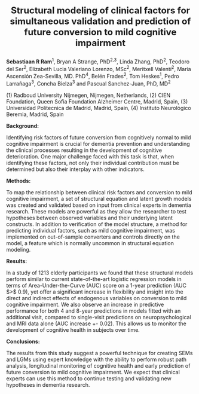 <p align="center" style="font-size:24px; font-weight:bold;">Structural modeling of clinical factors for simultaneous validation and prediction of future conversion to mild cognitive impairment</p>

<p style="font-weight: normal">
<span style="font-weight: bold">Sebastiaan R Ram</span><sup>1</sup>, Bryan A Strange, PhD<sup>2,3</sup>, Linda Zhang, PhD<sup>2</sup>, Teodoro del Ser<sup>2</sup>, Elizabeth Lucia Valeriano Lorenzo, MSc<sup>2</sup>, Meritxell Valentí<sup>2</sup>, María Ascensión Zea-Sevilla, MD. PhD<sup>4</sup>, Belén Frades<sup>2</sup>, Tom Heskes<sup>1</sup>, Pedro Larrañaga<sup>3</sup>, Concha Bielza<sup>3</sup> and Pascual Sanchez-Juan, PhD, MD<sup>2</sup>
</p>

<p>
(1) Radboud University Nijmegen, Nijmegen, Netherlands, (2) CIEN Foundation, Queen Sofia Foundation Alzheimer Centre, Madrid, Spain, (3) Universidad Politecnica de Madrid, Madrid, Spain, (4) Instituto Neurológico Beremia, Madrid, Spain 
</p>

<p style="font-weight:bold;">Background:</p>
<p>Identifying risk factors of future conversion from cognitively normal to mild cognitive impairment is crucial for dementia prevention and understanding the clinical processes resulting in the development of cognitive deterioration. One major challenge faced with this task is that, when identifying these factors, not only their individual contribution must be determined but also their interplay with other indicators.</p>

<p style="font-weight:bold;">Methods:</p>
<p>To map the relationship between clinical risk factors and conversion to mild cognitive impairment, a set of structural equation and latent growth models was created and validated based on input from clinical experts in dementia research. These models are powerful as they allow the researcher to test hypotheses between observed variables and their underlying latent constructs. In addition to verification of the model structure, a method for predicting individual factors, such as mild cognitive impairment, was implemented on out-of-sample converters and controls directly on the model, a feature which is normally uncommon in structural equation modeling.</p>

<p style="font-weight:bold;">Results:</p>
<p>In a study of 1213 elderly participants we found that these structural models perform similar to current state-of-the-art logistic regression models in terms of Area-Under-the-Curve (AUC) score on a 1-year prediction (AUC $>$ 0.9), yet offer a significant increase in flexibility and insight into the direct and indirect effects of endogenous variables on conversion to mild cognitive impairment. We also observe an increase in predictive performance for both 4 and 8-year predictions in models fitted with an additional visit, compared to single-visit predictions on neuropsychological and MRI data alone (AUC increase +- 0.02). This allows us to monitor the development of cognitive health in subjects over time.</p>

<p style="font-weight:bold;">Conclusions:</p>
<p>The results from this study suggest a powerful technique for creating SEMs and LGMs using expert knowledge with the ability to perform robust path analysis, longitudinal monitoring of cognitive health and early prediction of future conversion to mild cognitive impairment. We expect that clinical experts can use this method to continue testing and validating new hypotheses in dementia research.</p>